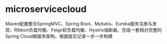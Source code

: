# microservicecloud
Maven配置整合SpringMVC、Spring Boot、Mybatis、Eureka服务注册与发现、Ribbon负载均衡、Feign软负载均衡、Hystrix熔断器，完成一套相对完整的Spring Cloud微服务架构，根据提交记录一步一步构建
